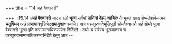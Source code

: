 +++
title = "14 अहं वैश्वानरो"

+++
॥15.14॥**अहं वैश्वानरो** जाठरानलो **भूत्वा** सर्वेषां **प्राणिनां
देहम् आश्रितः** तैः भुक्तं खाद्यचोष्यलेह्यपेयात्मकं **चतुर्विधम्** अन्नं
**प्राणापान**वृत्तिभेद**समायुक्तः** पचामि। अत्र परमपुरुषविभूतिभूतौ
सोमवैश्वानरौ अहं सोमो भूत्वा वैश्वानरो भूत्वा इति तत्सामानाधिकरण्येन
निर्दिष्टौ। तयोः च सर्वस्य भूतजातस्य च परमपुरुषसामानाधिकरण्यनिर्देशे
हेतुम् आह --
